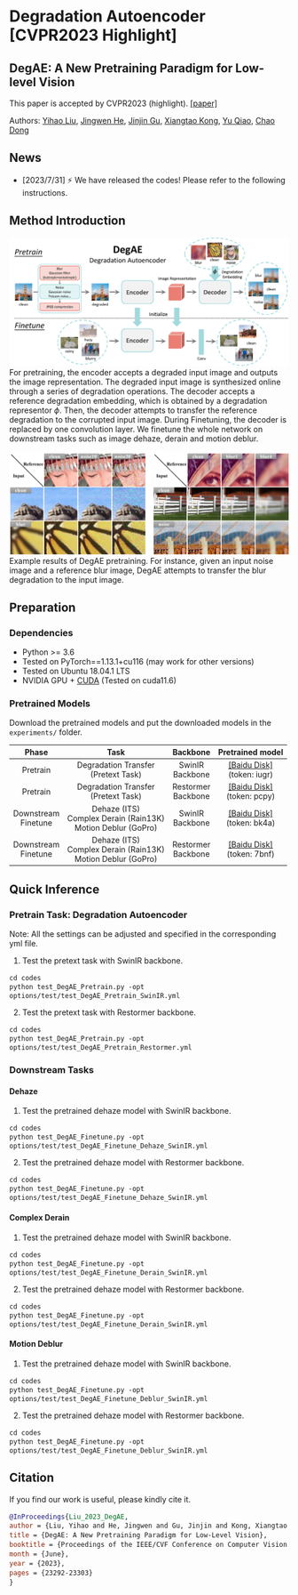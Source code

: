 
# Degradation Autoencoder [CVPR2023 Highlight]
## DegAE: A New Pretraining Paradigm for Low-level Vision
This paper is accepted by CVPR2023 (highlight).
[[paper]](https://openaccess.thecvf.com/content/CVPR2023/html/Liu_DegAE_A_New_Pretraining_Paradigm_for_Low-Level_Vision_CVPR_2023_paper.html)

Authors: [Yihao Liu](https://scholar.google.com/citations?user=WRIYcNwAAAAJ&hl=en&oi=ao), [Jingwen He](https://scholar.google.com/citations?user=GUxrycUAAAAJ&hl=en&oi=sra), [Jinjin Gu](https://scholar.google.com/citations?user=uMQ-G-QAAAAJ&hl=en&oi=sra), [Xiangtao Kong](https://scholar.google.com/citations?user=lueNzSgAAAAJ&hl=en&oi=sra), [Yu Qiao](https://scholar.google.com/citations?user=gFtI-8QAAAAJ&hl=en), [Chao Dong](https://scholar.google.com/citations?user=OSDCB0UAAAAJ&hl=en)

## News

- [2023/7/31] :zap: We have released the codes! Please refer to the following instructions.

## Method Introduction

![DegAE](DegAE.png)
For pretraining, the encoder accepts a degraded input image and outputs the image representation. The degraded input image is synthesized online through a series of degradation operations. The decoder accepts a reference degradation embedding, which is obtained by a degradation representor $\phi$. Then, the decoder attempts to transfer the reference degradation to the corrupted input image. During Finetuning, the decoder is replaced by one convolution layer. We finetune the whole network on downstream tasks such as image dehaze, derain and motion deblur.

![examples](DegAE_full.png)
Example results of DegAE pretraining. For instance, given an input noise image and a reference blur image, DegAE attempts to transfer the blur degradation to the input image.

## Preparation

### Dependencies

- Python >= 3.6
- Tested on PyTorch==1.13.1+cu116 (may work for other versions)
- Tested on Ubuntu 18.04.1 LTS
- NVIDIA GPU + [CUDA](https://developer.nvidia.com/cuda-downloads) (Tested on cuda11.6)

### Pretrained Models

Download the pretrained models and put the downloaded models in the `experiments/` folder.


|  Phase  |  Task   | Backbone | Pretrained model |
| :-----: | :-----: | :-----:  | :----:           |
| Pretrain | Degradation Transfer <br> (Pretext Task) | SwinIR <br>Backbone    | [[Baidu Disk]](https://pan.baidu.com/s/1PNIuya0zk7DgulBW8n_5Sg?pwd=iugr) <br>(token: iugr) |
| Pretrain | Degradation Transfer <br> (Pretext Task) | Restormer <br>Backbone    | [[Baidu Disk]](https://pan.baidu.com/s/1LS-aIP-kg-s2fl4R0z_dfw?pwd=pcpy) <br>(token: pcpy) |
| Downstream <br>Finetune | Dehaze (ITS) <br> Complex Derain (Rain13K) <br> Motion Deblur (GoPro)  | SwinIR <br>Backbone    | [[Baidu Disk]](https://pan.baidu.com/s/1zzqordfmiq7vn4XMvr2-9Q?pwd=bk4a)<br> (token: bk4a) |
| Downstream <br>Finetune | Dehaze (ITS) <br> Complex Derain (Rain13K) <br> Motion Deblur (GoPro)  | Restormer <br>Backbone    | [[Baidu Disk]](https://pan.baidu.com/s/1OmbQLwyQSeADR5863Xo_3w?pwd=7bnf) <br>(token: 7bnf) |

## Quick Inference
### Pretrain Task: Degradation Autoencoder

Note: All the settings can be adjusted and specified in the corresponding yml file.

1. Test the pretext task with SwinIR backbone.
```
cd codes
python test_DegAE_Pretrain.py -opt options/test/test_DegAE_Pretrain_SwinIR.yml
```

2. Test the pretext task with Restormer backbone.
```
cd codes
python test_DegAE_Pretrain.py -opt options/test/test_DegAE_Pretrain_Restormer.yml
```

### Downstream Tasks
#### Dehaze
1. Test the pretrained dehaze model with SwinIR backbone.
```
cd codes
python test_DegAE_Finetune.py -opt options/test/test_DegAE_Finetune_Dehaze_SwinIR.yml
```
2. Test the pretrained dehaze model with Restormer backbone.
```
cd codes
python test_DegAE_Finetune.py -opt options/test/test_DegAE_Finetune_Dehaze_SwinIR.yml
```

#### Complex Derain
1. Test the pretrained dehaze model with SwinIR backbone.
```
cd codes
python test_DegAE_Finetune.py -opt options/test/test_DegAE_Finetune_Derain_SwinIR.yml
```
2. Test the pretrained dehaze model with Restormer backbone.
```
cd codes
python test_DegAE_Finetune.py -opt options/test/test_DegAE_Finetune_Derain_SwinIR.yml
```

#### Motion Deblur
1. Test the pretrained dehaze model with SwinIR backbone.
```
cd codes
python test_DegAE_Finetune.py -opt options/test/test_DegAE_Finetune_Deblur_SwinIR.yml
```
2. Test the pretrained dehaze model with Restormer backbone.
```
cd codes
python test_DegAE_Finetune.py -opt options/test/test_DegAE_Finetune_Deblur_SwinIR.yml
```

## Citation

If you find our work is useful, please kindly cite it.

```BibTex
@InProceedings{Liu_2023_DegAE, 
author = {Liu, Yihao and He, Jingwen and Gu, Jinjin and Kong, Xiangtao and Qiao, Yu and Dong, Chao}, 
title = {DegAE: A New Pretraining Paradigm for Low-Level Vision}, 
booktitle = {Proceedings of the IEEE/CVF Conference on Computer Vision and Pattern Recognition (CVPR)}, 
month = {June}, 
year = {2023}, 
pages = {23292-23303} 
}
```

